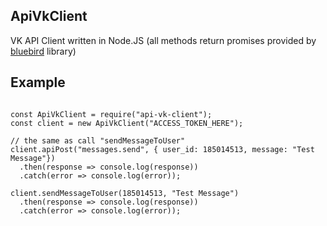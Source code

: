 ## ApiVkClient ##

VK API Client written in Node.JS (all methods return promises provided by [bluebird](http://bluebirdjs.com/docs/getting-started.html) library)

## Example ##

```

const ApiVkClient = require("api-vk-client");
const client = new ApiVkClient("ACCESS_TOKEN_HERE");

// the same as call "sendMessageToUser"  
client.apiPost("messages.send", { user_id: 185014513, message: "Test Message"})
  .then(response => console.log(response))
  .catch(error => console.log(error));
    
client.sendMessageToUser(185014513, "Test Message")
  .then(response => console.log(response))
  .catch(error => console.log(error));    
```
